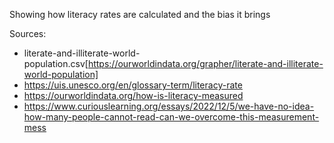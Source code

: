 Showing how literacy rates are calculated and the bias it brings

Sources:
 - literate-and-illiterate-world-population.csv[https://ourworldindata.org/grapher/literate-and-illiterate-world-population]
 - https://uis.unesco.org/en/glossary-term/literacy-rate
 - https://ourworldindata.org/how-is-literacy-measured
 - https://www.curiouslearning.org/essays/2022/12/5/we-have-no-idea-how-many-people-cannot-read-can-we-overcome-this-measurement-mess
